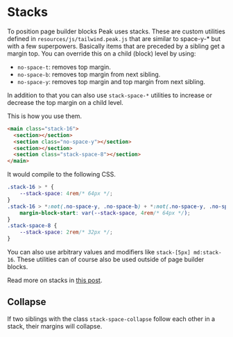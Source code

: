 # Stacks

To position page builder blocks Peak uses stacks. These are custom utilities defined in `resources/js/tailwind.peak.js` that are similar to space-y-* but with a few superpowers. Basically items that are preceded by a sibling get a margin top. You can override this on a child (block) level by using:

* `no-space-t`: removes top margin.
* `no-space-b`: removes top margin from next sibling.
* `no-space-y`: removes top margin and top margin from next sibling.

In addition to that you can also use `stack-space-*` utilities to increase or decrease the top margin on a child level.

This is how you use them.

```html
<main class="stack-16">
  <section></section>
  <section class="no-space-y"></section>
  <section></section>
  <section class="stack-space-8"></section>
</main>
```
It would compile to the following CSS.

```css
.stack-16 > * {
    --stack-space: 4rem/* 64px */;
}
.stack-16 > *:not(.no-space-y, .no-space-b) + *:not(.no-space-y, .no-space-t) {
    margin-block-start: var(--stack-space, 4rem/* 64px */);
}
.stack-space-8 {
    --stack-space: 2rem/* 32px */;
}
```

You can also use arbitrary values and modifiers like `stack-[5px] md:stack-16`. These utilities can of course also be used outside of page builder blocks.

Read more on stacks in [this post](https://1902.studio/journal/stack-utilities-to-space-page-builder-blocks).

## Collapse
If two siblings with the class `stack-space-collapse` follow each other in a stack, their margins will collapse.
